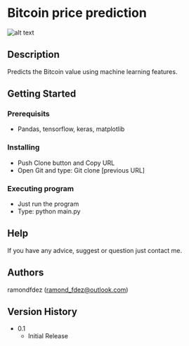 # Bitcoin price prediction

![alt text](https://encrypted-tbn0.gstatic.com/images?q=tbn:ANd9GcRmvhicMrnP7YMn7gbCYrqfKW0u80xtgdL2yMTk2Fv085JGLuSI6Q&s)


## Description

Predicts the Bitcoin value using machine learning features.


## Getting Started

### Prerequisits

* Pandas, tensorflow, keras, matplotlib

### Installing

* Push Clone button and Copy URL
* Open Git and type: Git clone [previous URL] 

### Executing program

* Just run the program
* Type: python main.py

## Help

If you have any advice, suggest or question just contact me.

## Authors

ramondfdez (ramond_fdez@outlook.com)

## Version History

* 0.1
    * Initial Release
